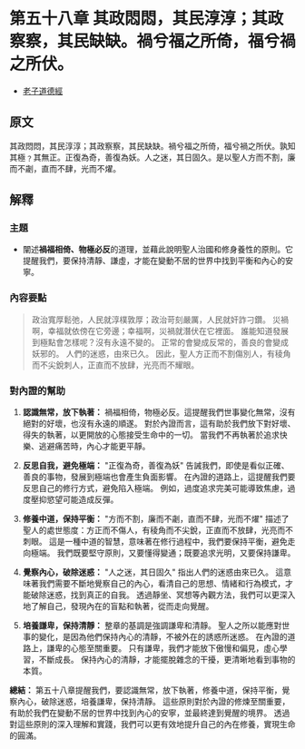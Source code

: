 # 第五十八章 其政悶悶，其民淳淳；其政察察，其民缺缺。禍兮福之所倚，福兮禍之所伏。
- [老子道德經](https://www.daodejing.org/)


## 原文
其政悶悶，其民淳淳；其政察察，其民缺缺。禍兮福之所倚，福兮禍之所伏。孰知其極﹖其無正。正復為奇，善復為妖。人之迷，其日固久。是以聖人方而不割，廉而不劌，直而不肆，光而不燿。


## 解釋
### 主題
- 闡述**禍福相倚、物極必反**的道理，並藉此說明聖人治國和修身養性的原則。它提醒我們，要保持清靜、謙虛，才能在變動不居的世界中找到平衡和內心的安寧。

### 內容要點
> 政治寬厚鬆弛，人民就淳樸敦厚；政治苛刻嚴厲，人民就奸詐刁鑽。
> 災禍啊，幸福就依傍在它旁邊；幸福啊，災禍就潛伏在它裡面。
> 誰能知道發展到極點會怎樣呢？沒有永遠不變的。
> 正常的會變成反常的，善良的會變成妖邪的。
> 人們的迷惑，由來已久。
> 因此，聖人方正而不割傷別人，有稜角而不尖銳刺人，正直而不放肆，光亮而不耀眼。

### 對內證的幫助
1. **認識無常，放下執著：** 禍福相倚，物極必反。這提醒我們世事變化無常，沒有絕對的好壞，也沒有永遠的順遂。 對於內證而言，這有助於我們放下對好壞、得失的執著，以更開放的心態接受生命中的一切。 當我們不再執著於追求快樂、逃避痛苦時，內心才能更平靜。

2. **反思自我，避免極端：**  "正復為奇，善復為妖" 告誡我們，即使是看似正確、善良的事物，發展到極端也會產生負面影響。 在內證的道路上，這提醒我們要反思自己的修行方式，避免陷入極端。 例如，過度追求完美可能導致焦慮，過度壓抑慾望可能造成反彈。

3. **修養中道，保持平衡：** "方而不割，廉而不劌，直而不肆，光而不燿" 描述了聖人的處世態度：方正而不傷人，有稜角而不尖銳，正直而不放肆，光亮而不刺眼。 這是一種中道的智慧，意味著在修行過程中，我們要保持平衡，避免走向極端。  我們既要堅守原則，又要懂得變通；既要追求光明，又要保持謙卑。

4. **覺察內心，破除迷惑：** "人之迷，其日固久" 指出人們的迷惑由來已久。 這意味著我們需要不斷地覺察自己的內心，看清自己的思想、情緒和行為模式，才能破除迷惑，找到真正的自我。  透過靜坐、冥想等內觀方法，我們可以更深入地了解自己，發現內在的盲點和執著，從而走向覺醒。

5. **培養謙卑，保持清靜：** 整章的基調是強調謙卑和清靜。 聖人之所以能應對世事的變化，是因為他們保持內心的清靜，不被外在的誘惑所迷惑。 在內證的道路上，謙卑的心態至關重要。  只有謙卑，我們才能放下傲慢和偏見，虛心學習，不斷成長。 保持內心的清靜，才能擺脫雜念的干擾，更清晰地看到事物的本質。

**總結：**
第五十八章提醒我們，要認識無常，放下執著，修養中道，保持平衡，覺察內心，破除迷惑，培養謙卑，保持清靜。 這些原則對於內證的修煉至關重要，有助於我們在變動不居的世界中找到內心的安寧，並最終達到覺醒的境界。  透過對這些原則的深入理解和實踐，我們可以更有效地提升自己的內在修養，實現生命的圓滿。